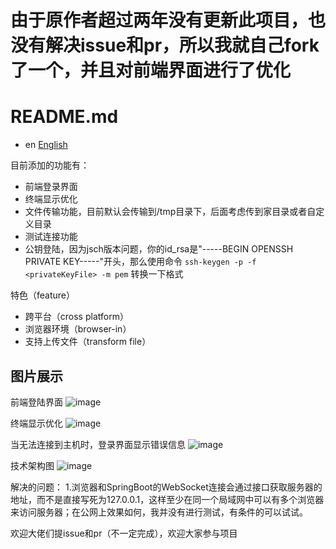 # 由于原作者超过两年没有更新此项目，也没有解决issue和pr，所以我就自己fork了一个，并且对前端界面进行了优化

# README.md
- en [English](readme.md)


目前添加的功能有： 
- 前端登录界面 
- 终端显示优化
- 文件传输功能，目前默认会传输到/tmp目录下，后面考虑传到家目录或者自定义目录
- 测试连接功能
- 公钥登陆，因为jsch版本问题，你的id_rsa是"-----BEGIN OPENSSH PRIVATE KEY-----"开头，那么使用命令 `ssh-keygen -p -f <privateKeyFile> -m pem` 转换一下格式

特色（feature）
- 跨平台（cross platform）
- 浏览器环境（browser-in）
- 支持上传文件（transform file）

## 图片展示
前端登陆界面
![image](https://user-images.githubusercontent.com/31361595/184635512-bdf7883b-52a1-4515-b380-6b9ba18bfa11.png)

终端显示优化
![image](https://user-images.githubusercontent.com/31361595/184619160-1df7604d-9a88-435d-8ac2-592161d9eadf.png)

当无法连接到主机时，登录界面显示错误信息
![image](https://user-images.githubusercontent.com/31361595/184631740-4f45d221-4fa7-4076-86b1-2d5cc4ef6dff.png)


技术架构图
![image](https://user-images.githubusercontent.com/31361595/184622254-99fe8b44-c4d1-45f0-a1c9-4c0d742490f5.png)

解决的问题：
1.浏览器和SpringBoot的WebSocket连接会通过接口获取服务器的地址，而不是直接写死为127.0.0.1，这样至少在同一个局域网中可以有多个浏览器来访问服务器；在公网上效果如何，我并没有进行测试，有条件的可以试试。

欢迎大佬们提issue和pr（不一定完成），欢迎大家参与项目
<br><br><br><br><br><br><br><br><br><br>
